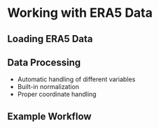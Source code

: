 # Working with ERA5 Data

## Loading ERA5 Data


## Data Processing

- Automatic handling of different variables
- Built-in normalization
- Proper coordinate handling

## Example Workflow

